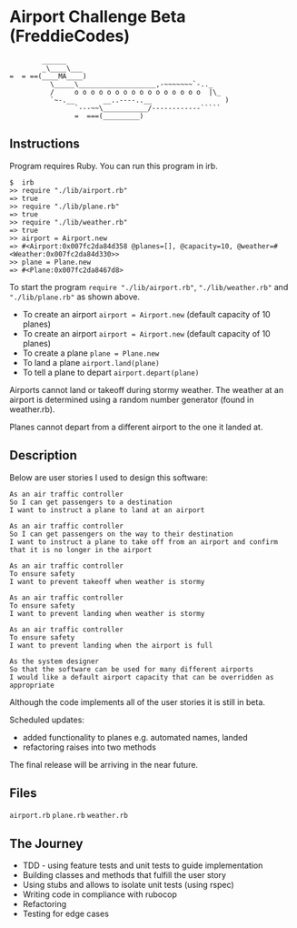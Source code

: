 Airport Challenge Beta (FreddieCodes)
=====================================

```
        ______
        _\____\___
=  = ==(____MA____)
          \_____\___________________,-~~~~~~~`-.._
          /     o o o o o o o o o o o o o o o o  |\_
          `~-.__       __..----..__                  )
                `---~~\___________/------------`````
                =  ===(_________)

```

Instructions
---------
Program requires Ruby.
You can run this program in irb.

```
$  irb
>> require "./lib/airport.rb"
=> true
>> require "./lib/plane.rb"
=> true
>> require "./lib/weather.rb"
=> true
>> airport = Airport.new
=> #<Airport:0x007fc2da84d358 @planes=[], @capacity=10, @weather=#<Weather:0x007fc2da84d330>>
>> plane = Plane.new
=> #<Plane:0x007fc2da8467d8>

```
To start the program `require "./lib/airport.rb"`, `"./lib/weather.rb"` and `"./lib/plane.rb"` as shown above.

* To create an airport `airport = Airport.new` (default capacity of 10 planes)
* To create an airport `airport = Airport.new` (default capacity of 10 planes)
* To create a plane `plane = Plane.new`
* To land a plane `airport.land(plane)`
* To tell a plane to depart `airport.depart(plane)`

Airports cannot land or takeoff during stormy weather. The weather at an airport is determined using a random number generator (found in weather.rb).

Planes cannot depart from a different airport to the one it landed at.

Description
-----
Below are user stories I used to design this software:

```
As an air traffic controller
So I can get passengers to a destination
I want to instruct a plane to land at an airport

As an air traffic controller
So I can get passengers on the way to their destination
I want to instruct a plane to take off from an airport and confirm that it is no longer in the airport

As an air traffic controller
To ensure safety
I want to prevent takeoff when weather is stormy

As an air traffic controller
To ensure safety
I want to prevent landing when weather is stormy

As an air traffic controller
To ensure safety
I want to prevent landing when the airport is full

As the system designer
So that the software can be used for many different airports
I would like a default airport capacity that can be overridden as appropriate
```

Although the code implements all of the user stories it is still in beta.

Scheduled updates:
* added functionality to planes e.g. automated names, landed
* refactoring raises into two methods

The final release will be arriving in the near future.

Files
---------
`airport.rb`
`plane.rb`
`weather.rb`

The Journey
---------
* TDD - using feature tests and unit tests to guide implementation
* Building classes and methods that fulfill the user story
* Using stubs and allows to isolate unit tests (using rspec)
* Writing code in compliance with rubocop
* Refactoring
* Testing for edge cases
